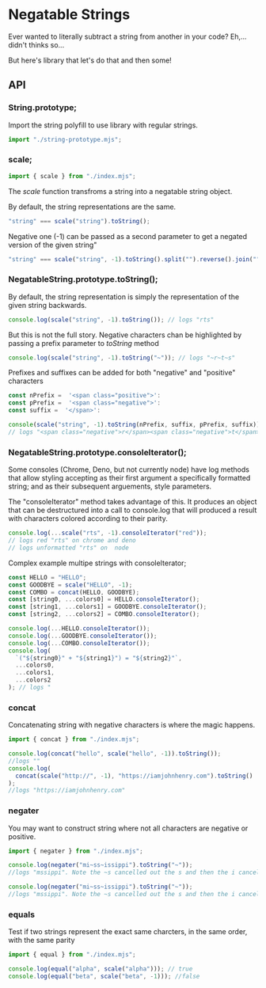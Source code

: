 # Negatable Strings

Ever wanted to literally subtract a string from another in your code?
Eh,... didn't thinks so...

But here's library that let's do that and then some!

## API

### String.prototype;

Import the string polyfill to use library with regular strings.

```javascript
import "./string-prototype.mjs";
```

### scale;

```javascript
import { scale } from "./index.mjs";
```

The _scale_ function transfroms a string into a negatable string object.

By default, the string representations are the same.

```javascript
"string" === scale("string").toString();
```

Negative one (-1) can be passed as a second parameter to get a negated version of the given string"

```javascript
"string" === scale("string", -1).toString().split("").reverse().join("");
```

### NegatableString.prototype.toString();

By default, the string representation is simply
the representation of the given string backwards.

```javascript
console.log(scale("string", -1).toString()); // logs "rts"
```

But this is not the full story.
Negative characters chan be highlighted
by passing a prefix parameter to _toString_ method

```javascript
console.log(scale("string", -1).toString("~")); // logs "~r~t~s"
```

Prefixes and suffixes can be added for both "negative" and "positive" characters

```javascript
const nPrefix =  '<span class="positive">':
const pPrefix =  '<span class="negative">':
const suffix =  '</span>':

console(scale("string", -1).toString(nPrefix, suffix, pPrefix, suffix));
// logs "<span class="negative">r</span><span class="negative">t</span><span class="negative">s</span>"
```

### NegatableString.prototype.consoleIterator();

Some consoles (Chrome, Deno, but not currently node)
have log methods that allow styling accepting as their
first argument a specifically formatted string;
and as their subsequent arguements, style parameters.

The "consoleIterator" method takes advantage of this. It produces an object that can be destructured into a call to console.log that will produced a result with characters
colored according to their parity.

```javascript
console.log(...scale("rts", -1).consoleIterator("red"));
// logs red "rts" on chrome and deno
// logs unformatted "rts" on  node
```

Complex example multipe strings with consoleIterator;

```javascript
const HELLO = "HELLO";
const GOODBYE = scale("HELLO", -1);
const COMBO = concat(HELLO, GOODBYE);
const [string0, ...colors0] = HELLO.consoleIterator();
const [string1, ...colors1] = GOODBYE.consoleIterator();
const [string2, ...colors2] = COMBO.consoleIterator();

console.log(...HELLO.consoleIterator());
console.log(...GOODBYE.consoleIterator());
console.log(...COMBO.consoleIterator());
console.log(
  `("${string0}" + "${string1}") = "${string2}"`,
  ...colors0,
  ...colors1,
  ...colors2
); // logs "
```

### concat

Concatenating string with negative characters is where the magic happens.

```javascript
import { concat } from "./index.mjs";
```

```javascript
console.log(concat("hello", scale("hello", -1)).toString());
//logs ""
console.log(
  concat(scale("http://", -1), "https://iamjohnhenry.com").toString()
);
//logs "https://iamjohnhenry.com"
```

### negater

You may want to construct string where not all characters are negative or positive.

```javascript
import { negater } from "./index.mjs";
```

```javascript
console.log(negater("mi~ss~issippi").toString("~"));
//logs "mssippi". Note the ~s cancelled out the s and then the i cancelled the ~i
```

```javascript
console.log(negater("mi~ss~issippi").toString("~"));
//logs "mssippi". Note the ~s cancelled out the s and then the i cancelled the ~i
```

### equals

Test if two strings represent the exact same charcters,
in the same order,
with the same parity

```javascript
import { equal } from "./index.mjs";
```

```javascript
console.log(equal("alpha", scale("alpha"))); // true
console.log(equal("beta", scale("beta", -1))); //false
```
